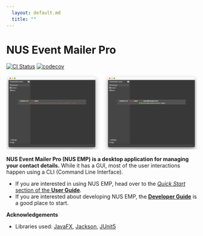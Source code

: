 ```yaml
---
  layout: default.md
  title: ""
---
```


# NUS Event Mailer Pro

[![CI Status](https://github.com/AY2526S1-CS2103T-F15b-2/tp/workflows/Java%20CI/badge.svg)](https://github.com/AY2526S1-CS2103T-F15b-2/tp/actions)
[![codecov](https://codecov.io/gh/AY2526S1-CS2103T-F15b-2/tp/branch/master/graph/badge.svg)](https://codecov.io/gh/AY2526S1-CS2103T-F15b-2/tp)

![Ui](images/Ui.png)

**NUS Event Mailer Pro (NUS EMP) is a desktop application for managing your contact details.** While it has a GUI, most of the user interactions happen using a CLI (Command Line Interface).

* If you are interested in using NUS EMP, head over to the [_Quick Start_ section of the **User Guide**](UserGuide.html#quick-start).
* If you are interested about developing NUS EMP, the [**Developer Guide**](DeveloperGuide.html) is a good place to start.


**Acknowledgements**

* Libraries used: [JavaFX](https://openjfx.io/), [Jackson](https://github.com/FasterXML/jackson), [JUnit5](https://github.com/junit-team/junit5)
